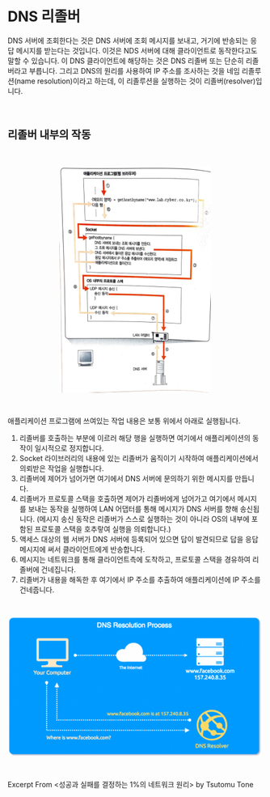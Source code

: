 # DNS 리졸버

DNS 서버에 조회한다는 것은 DNS 서버에 조회 메시지를 보내고, 거기에 반송되는 응답 메시지를 받는다는 것입니다. 이것은 NDS 서버에 대해 클라이언트로 동작한다고도 말할 수 있습니다. 이 DNS 클라이언트에 해당하는 것은 DNS 리졸버 또는 단순히 리졸버라고 부릅니다. 그리고 DNS의 원리를 사용하여 IP 주소를 조사하는 것을 네임 리졸루션(name resolution)이라고 하는데, 이 리졸루션을 실행하는 것이 리졸버(resolver)입니다.

&nbsp;

## 리졸버 내부의 작동

&nbsp;

<img src="../images/dns-resolver-2.png" alt="resolver-2" width="300" style="margin-left: auto; margin-right: auto; display: block;"/>

&nbsp;

애플리케이션 프로그램에 쓰여있는 작업 내용은 보통 위에서 아래로 실행됩니다.

1. 리졸버를 호출하는 부분에 이르러 해당 행을 실행하면 여기에서 애플리케이션의 동작이 일시적으로 정지합니다. 
2. Socket 라이브러리의 내용에 있는 리졸버가 움직이기 시작하여 애플리케이션에서 의뢰받은 작업을 실행합니다.
3. 리졸버에 제어가 넘어가면 여기에서 DNS 서버에 문의하기 위한 메시지를 만듭니다. 
4. 리졸버가 프로토콜 스택을 호출하면 제어가 리졸버에게 넘어가고 여기에서 메시지를 보내는 동작을 실행하여 LAN 어댑터를 통해 메시지가 DNS 서버를 향해 송신됩니다. (메시지 송신 동작은 리졸버가 스스로 실행하는 것이 아니라 OS의 내부에 포함된 프로토콜 스택을 호추랗여 실행을 의뢰합니다.)
5. 액세스 대상의 웹 서버가 DNS 서버에 등록되어 있으면 답이 발견되므로 답을 응답 메시지에 써서 클라이언트에게 반송합니다.
6. 메시지는 네트워크를 통해 클라이언트측에 도착하고, 프로토콜 스택을 경유하여 리졸버에 건네집니다.
7. 리졸버가 내용을 해독한 후 여기에서 IP 주소를 추출하여 애플리케이션에 IP 주소를 건네줍니다. 

&nbsp;

<img src="../images/dns-resolver.png" alt="resolver" width="500" style="margin-left: auto; margin-right: auto; display: block;"/>

&nbsp;

Excerpt From <성공과 실패를 결정하는 1%의 네트워크 원리> by Tsutomu Tone